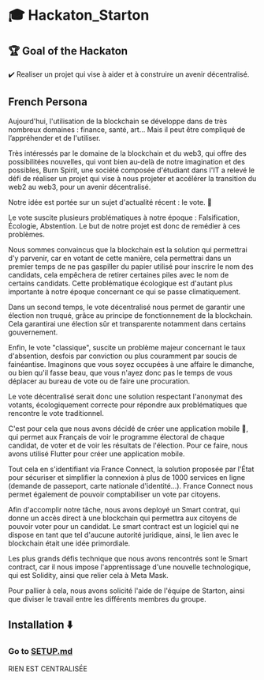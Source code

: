 # :mortar_board: Hackaton_Starton
## :trophy: Goal of the Hackaton
:heavy_check_mark: Realiser un projet qui vise à aider et à construire un avenir décentralisé.

## French Persona

Aujourd'hui, l'utilisation de la blockchain se développe dans de très nombreux domaines : finance, santé, art... 
Mais il peut être compliqué de l’appréhender et de l'utiliser.

Très intéressés par le domaine de la blockchain et du web3, qui offre des possibilitées nouvelles, qui vont bien au-delà de notre imagination et des possibles, Burn Spirit, une société composée d'étudiant dans l'IT a relevé le défi de réaliser un projet qui vise à nous projeter et accélérer la transition du web2 au web3, pour un avenir décentralisé.

Notre idée est portée sur un sujet d'actualité récent : le vote. :envelope_with_arrow:

Le vote suscite plusieurs problématiques à notre époque : Falsification, Écologie, Abstention. Le but de notre projet est donc de remédier à ces problèmes.

Nous sommes convaincus que la blockchain est la solution qui permettrai d'y parvenir, car en votant de cette manière, cela permettrai dans un premier temps de ne pas gaspiller du papier utilisé pour inscrire le nom des candidats, cela empêchera de retirer certaines piles avec le nom de certains candidats. Cette problématique écologique est d'autant plus importante à notre époque concernant ce qui se passe climatiquement.

Dans un second temps, le vote décentralisé nous permet de garantir une élection non truqué, grâce au principe de fonctionnement de la blockchain. Cela garantirai une élection sûr et transparente notamment dans certains gouvernement.

Enfin, le vote "classique", suscite un problème majeur concernant le taux d'absention, desfois par conviction ou plus couramment par soucis de fainéantise. Imaginons que vous soyez occupées à une affaire le dimanche, ou bien qu'il fasse beau, que vous n'ayez donc pas le temps de vous déplacer au bureau de vote ou de faire une procuration.

Le vote décentralisé serait donc une solution respectant l'anonymat des votants, écologiquement correcte pour répondre aux problématiques que rencontre le vote traditionnel.

C'est pour cela que nous avons décidé de créer une application mobile :iphone:, qui permet aux Français de voir le programme électoral de chaque candidat, de voter et de voir les résultats de l'élection. Pour ce faire, nous avons utilisé Flutter pour créer une application mobile.

Tout cela en s'identifiant via France Connect, la solution proposée par l'État pour sécuriser et simplifier la connexion à plus de 1000 services en ligne (demande de passeport, carte nationale d'identité...). France Connect nous permet également de pouvoir comptabiliser un vote par citoyens.

Afin d'accomplir notre tâche, nous avons deployé un Smart contrat, qui donne un accès direct à une blockchain qui permettra aux citoyens de pouvoir voter pour un candidat. Le smart contract est un logiciel qui ne dispose en tant que tel d'aucune autorité juridique, ainsi, le lien avec le blockchain était une idée primordiale.

Les plus grands défis technique que nous avons rencontrés sont le Smart contract, car il nous impose l'apprentissage d'une nouvelle technologique, qui est Solidity, ainsi que relier cela à Meta Mask.

Pour pallier à cela, nous avons solicité l'aide de l'équipe de Starton, ainsi que diviser le travail entre les différents membres du groupe.

## Installation :arrow_down:
### Go to [SETUP.md](https://github.com/Nokimalos/HackatonStarton/blob/main/SETUP.md)


RIEN EST CENTRALISÉE

